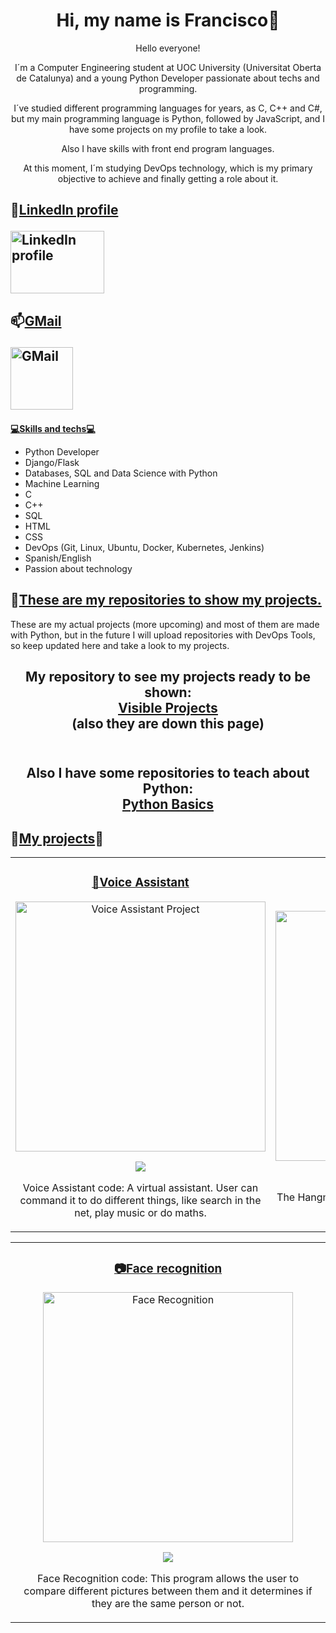 <div align="center">
<h1 align="center">Hi, my name is Francisco</a>👋</h1>
  
<p align="center">

Hello everyone!

I´m a Computer Engineering student at UOC University (Universitat Oberta de Catalunya) and a young Python Developer passionate about techs and programming.

I´ve studied different programming languages for years, as C, C++ and C#, but my main programming language is Python, followed by JavaScript, and I have some projects on my profile to take a look.

Also I have skills with front end program languages.

At this moment, I´m studying DevOps technology, which is my primary objective to achieve and finally getting a role about it.
</p>
</div>

<h2>
<b>🔗<ins>LinkedIn profile</ins></b>
<p>
<a href="https://www.linkedin.com/in/francisco-m-sirvent-candea-68749719b">
<img src="https://logosmarcas.net/wp-content/uploads/2020/04/Linkedin-Logo.png" alt="LinkedIn profile" width="150" height="100">
</a>
</p>
</h2>
  
<h2>
<b>📫<ins>GMail</ins></b>
<p>
<a href="https://www.fsirventcandea@gmail.com">
<img src="https://th.bing.com/th/id/R.ae1fbd64a793791023ce79747500f709?rik=z%2bHyd97vQbPpFA&pid=ImgRaw&r=0" alt="GMail" width="100" height="100">
</a>
</p>
</h2>


  
<ins><b>💻Skills and techs💻</b></ins>
- Python Developer
- Django/Flask
- Databases, SQL and Data Science with Python
- Machine Learning
- C
- C++
- SQL
- HTML
- CSS
- DevOps (Git, Linux, Ubuntu, Docker, Kubernetes, Jenkins)
- Spanish/English
- Passion about technology

<h2>
👷<ins><b>These are my repositories to show my projects.</b></ins>
</h2>
These are my actual projects (more upcoming) and most of them are made with Python, but in the future I will upload repositories with DevOps Tools, so keep updated here and take a look to my projects.
<h2 align="center">My repository to see my projects ready to be shown:<a href="https://github.com/fransirvent1994/VisibleProjects"> <br><ins>Visible Projects</ins> </a> <br>(also they are down this page)</br></br></h2>
<h2 align="center"> Also I have some repositories to teach about Python:<a href= "https://github.com/fransirvent1994/Python-Basics.git"><br><ins>Python Basics</ins></a></br></h2>

<h2>
<b>🔨<ins>My projects</ins>🔨</b>
</h2>

<table>
<tr>
<td width="50%">
<h3 align="center"><a href="https://github.com/fransirvent1994/VisibleProjects/blob/main/VoiceAssistant.py"><ins>🤖Voice Assistant</ins></a></h3>
<div align="center">
<a href="https://github.com/fransirvent1994/VisibleProjects/blob/main/VoiceAssistant.py" target="_blank">
<img src="https://image.news.livedoor.com/newsimage/stf/8/9/89e48_1127_b373474e_bd71f39f.jpg" width="400" alt="Voice Assistant Project"></a>
<p>
<a href="https://github.com/fransirvent1994/VisibleProjects/blob/main/VoiceAssistant.py" target="_blank">
<img src="https://img.shields.io/badge/CODE-ff9?style=for-the-badge&logo=github&logoColor=black">
</a>
</p>
<p>Voice Assistant code: A virtual assistant. User can command it to do different things, like search in the net, play music or do maths.</p>
</div>
                                                                                      
</td>

<td width="50%">
<h3 align="center"><a href="https://github.com/fransirvent1994/VisibleProjects/blob/main/Hanging%20Tree.py"><ins>🎮The Hanging Tree</ins></a></h3>
<div align="center">                                       
<a href="https://github.com/fransirvent1994/VisibleProjects/blob/main/Hanging%20Tree.py" target="_blank"><img src="https://media.istockphoto.com/illustrations/simple-illustration-of-hangman-game-illustration-id1196954772?k=6&m=1196954772&s=170667a&w=0&h=iNA3SlxYdtJZrtzu7uxEv18YCGEepC-Zs8gmSgvSg6c=" width="400" alt="Hanging Tree"></a>
<p>
<a href="https://github.com/fransirvent1994/VisibleProjects/blob/main/Hanging%20Tree.py" target="_blank">
<img src="https://img.shields.io/badge/CODE-80ffaa?style=for-the-badge&logo=github&logoColor=black">
</a>
</p>
</p>The Hangman Tree: Classic game to guess words by choosing letters.</p>
</td>
</div>                                                             
</table>                                                                                 
</div>

<table>
<td width="50%">
<h3 align="center"><a href="https://github.com/fransirvent1994/VisibleProjects/blob/main/Face%20Recognition.py"><ins>📷Face recognition</ins></a></h3>
<div align="center">
<a href="https://github.com/fransirvent1994/VisibleProjects/blob/main/Face%20Recognition.py" target="_blank">
<img src="https://www.vhv.rs/dpng/d/232-2327111_transparent-recognition-clipart-face-recognition-logo-png-png.png" width="400" alt="Face Recognition">
</a>
<p>
<a href="https://github.com/fransirvent1994/VisibleProjects/blob/main/Face%20Recognition.py" target="_blank">
<img src="https://img.shields.io/badge/CODE-80ffaa?style=for-the-badge&logo=github&logoColor=black">
</a>
</p>
<p>Face Recognition code: This program allows the user to compare different pictures between them and it determines if they are the same person or not.</p>
</td>
</div>                                                                               
</table>                                                                                 
</div>
